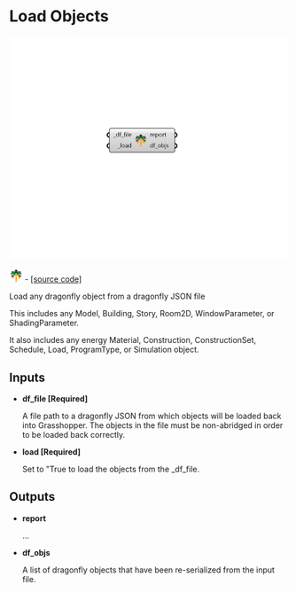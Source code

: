 # Load Objects

![](../../.gitbook/assets/Load_Objects.png)

![](../../.gitbook/assets/Load_Objects%20%281%29.png) - [\[source code\]](https://github.com/ladybug-tools/dragonfly-grasshopper/blob/master/dragonfly_grasshopper/src//DF%20Load%20Objects.py)

Load any dragonfly object from a dragonfly JSON file

This includes any Model, Building, Story, Room2D, WindowParameter, or ShadingParameter.

It also includes any energy Material, Construction, ConstructionSet, Schedule, Load, ProgramType, or Simulation object.

## Inputs

* **df\_file \[Required\]**

  A file path to a dragonfly JSON from which objects will be loaded back into Grasshopper. The objects in the file must be non-abridged in order to be loaded back correctly. 

* **load \[Required\]**

  Set to "True to load the objects from the \_df\_file. 

## Outputs

* **report**

  ... 

* **df\_objs**

  A list of dragonfly objects that have been re-serialized from the input file. 

